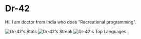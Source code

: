 # Dr-42

Hi! I am doctor from India who does "Recreational programming".

![Dr-42's Stats](https://github-readme-stats.vercel.app/api?username=Dr-42&theme=monokai&show_icons=true&hide_border=true&count_private=true)
![Dr-42's Streak](https://github-readme-streak-stats.herokuapp.com/?user=Dr-42&theme=monokai&hide_border=true)
![Dr-42's Top Languages](https://github-readme-stats.vercel.app/api/top-langs/?username=Dr-42&theme=monokai&show_icons=true&hide_border=true&layout=compact)
